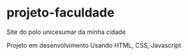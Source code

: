 # projeto-faculdade
 Site do polo unicesumar da minha cidade 

Projeto em desenvolvimento Usando HTML, CSS, Javascript 
